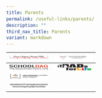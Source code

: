 ```yaml
---
title: Parents
permalink: /useful-links/parents/
description: ""
third_nav_title: Parents
variant: markdown
---
```

<table>
<thead>
  <tr>
    <th><a href="/useful-links/parent-support-group-psg/" target="_blank" rel="noopener noreferrer"><img src="/images/PSG-logo.jpg" alt="Parent Support Group" width="106" height="17"></a></th>
    <th><a href="/useful-links/parents/traffic-advisory-for-parents-and-students-2019/" target="_blank" rel="noopener noreferrer"><img src="/images/TrafficAdvisory-logo.jpg" alt="Traffic Advisory" width="106" height="17"></a></th>
  </tr>
</thead>
<tbody>
  <tr>
    <td><a href="https://www.schoolbag.edu.sg/" target="_blank" rel="noopener noreferrer"><img src="/images/Schoolbag-logo.jpg" alt="SchoolBag" width="106" height="17"></a></td>
    <td><a href="http://dadsforlife.sg/" target="_blank" rel="noopener noreferrer"><img src="/images/DadsforLife-logo.jpg" alt="Dads for Life" width="106" height="17"></a></td>
  </tr>
  <tr>
    <td><a href="/Group-Personal-Accident-Product-Fact-Sheet-Sep-2022.pdf" target="_blank" rel="noopener noreferrer"><img src="/images/GPA-Insurance-logo.jpg" alt="GPA Insurance" width="106" height="17"></a></td>
    <td></td>
  </tr>		
  <tr>
    <td colspan="2"><a href="https://sites.google.com/cchm.edu.sg/cyberwellnesscchm/home" target="_blank" rel="noopener noreferrer"><img src="/images/cyberwellness.jpeg" alt="Cyberwellness" width="106" height="17"></a></td>
  </tr>
</tbody>
</table>